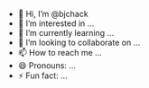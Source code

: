 - 👋 Hi, I’m @bjchack
- 👀 I’m interested in ...
- 🌱 I’m currently learning ...
- 💞️ I’m looking to collaborate on ...
- 📫 How to reach me ...
- 😄 Pronouns: ...
- ⚡ Fun fact: ...

<!---
bjchack/bjchack is a ✨ special ✨ repository because its `README.md` (this file) appears on your GitHub profile.
You can click the Preview link to take a look at your changes.
--->
